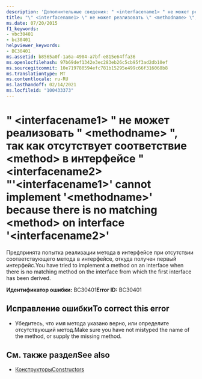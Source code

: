 ```yaml
---
description: 'Дополнительные сведения: " <interfacename1> " не может реализовать " <methodname> ", так как отсутствует соответствие <method> в интерфейсе " <interfacename2> "'
title: "\" <interfacename1> \" не может реализовать \" <methodname> \", так как отсутствует соответствие <method> в интерфейсе \" <interfacename2> \""
ms.date: 07/20/2015
f1_keywords:
- vbc30401
- bc30401
helpviewer_keywords:
- BC30401
ms.assetid: b8565a0f-1a6a-4904-a7bf-e815e64ffa36
ms.openlocfilehash: 97b69def1342e3ec283eb26c5cb95f3ad2db10ef
ms.sourcegitcommit: 10e719780594efc781b15295e499c66f316068b8
ms.translationtype: MT
ms.contentlocale: ru-RU
ms.lasthandoff: 02/14/2021
ms.locfileid: "100433373"
---
```

# <a name="interfacename1-cannot-implement-methodname-because-there-is-no-matching-method-on-interface-interfacename2"></a><span data-ttu-id="1c833-103">" \<interfacename1> " не может реализовать " \<methodname> ", так как отсутствует соответствие \<method> в интерфейсе " \<interfacename2> "</span><span class="sxs-lookup"><span data-stu-id="1c833-103">'\<interfacename1>' cannot implement '\<methodname>' because there is no matching \<method> on interface '\<interfacename2>'</span></span>

<span data-ttu-id="1c833-104">Предпринята попытка реализации метода в интерфейсе при отсутствии соответствующего метода в интерфейсе, откуда получен первый интерфейс.</span><span class="sxs-lookup"><span data-stu-id="1c833-104">You have tried to implement a method on an interface when there is no matching method on the interface from which the first interface has been derived.</span></span>  
  
 <span data-ttu-id="1c833-105">**Идентификатор ошибки:** BC30401</span><span class="sxs-lookup"><span data-stu-id="1c833-105">**Error ID:** BC30401</span></span>  
  
## <a name="to-correct-this-error"></a><span data-ttu-id="1c833-106">Исправление ошибки</span><span class="sxs-lookup"><span data-stu-id="1c833-106">To correct this error</span></span>  
  
- <span data-ttu-id="1c833-107">Убедитесь, что имя метода указано верно, или определите отсутствующий метод.</span><span class="sxs-lookup"><span data-stu-id="1c833-107">Make sure you have not mistyped the name of the method, or supply the missing method.</span></span>  
  
## <a name="see-also"></a><span data-ttu-id="1c833-108">См. также раздел</span><span class="sxs-lookup"><span data-stu-id="1c833-108">See also</span></span>

- [<span data-ttu-id="1c833-109">Конструкторы</span><span class="sxs-lookup"><span data-stu-id="1c833-109">Constructors</span></span>](../programming-guide/concepts/object-oriented-programming.md#constructors)
